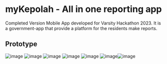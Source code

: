 # myKepolah - All in one reporting app
 Completed Version
 Mobile App developed for Varsity Hackathon 2023.
 It is a government-app that provide a platform for the residents make reports.

## Prototype 

![image](https://github.com/ckyong826/Vhack-myKepolah/assets/118044421/b63c2ce0-c81e-4433-86d8-a45ad11cac08)
![image](https://github.com/ckyong826/Vhack-myKepolah/assets/118044421/647c769f-f8bd-4f4a-91ad-45eb579731d4)
![image](https://github.com/ckyong826/Vhack-myKepolah/assets/118044421/3343cc9c-1a59-477f-ac3b-0f381f492a35)
![image](https://github.com/ckyong826/Vhack-myKepolah/assets/118044421/43a0614a-3af7-4f7a-a605-7386b5f99021)
![image](https://github.com/ckyong826/Vhack-myKepolah/assets/118044421/83e632a3-aeca-4fbb-9b59-b714a76bdd4a)
![image](https://github.com/ckyong826/Vhack-myKepolah/assets/118044421/6cdd2170-b76e-4b56-81cf-a6417106795a)![image](https://github.com/ckyong826/Vhack-myKepolah/assets/118044421/996dad05-c284-4e3a-aa90-d809bed6f171)



